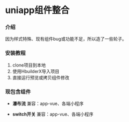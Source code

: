 # uniapp组件整合

### 介绍
因为样式特殊、现有组件bug或功能不足，所以造了一些轮子。


### 安装教程

1. clone项目到本地
2. 使用HbuilderX导入项目
3. 直接运行预览或拷贝组件修改

### 现包含组件
- **瀑布流**
  兼容：app-vue、各端小程序

- **switch开关**
  兼容：app-vue、各端小程序

